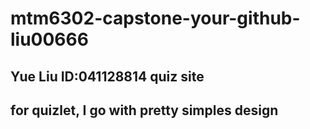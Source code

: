 # mtm6302-capstone-your-github-liu00666
## Yue Liu ID:041128814 quiz site
## for quizlet, I go with pretty simples design